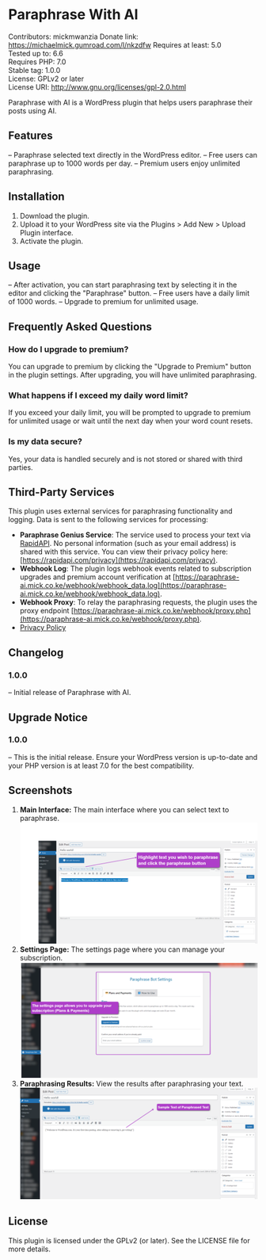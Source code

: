 # Paraphrase With AI

Contributors: mickmwanzia
Donate link: https://michaelmick.gumroad.com/l/nkzdfw
Requires at least: 5.0  
Tested up to: 6.6  
Requires PHP: 7.0  
Stable tag: 1.0.0  
License: GPLv2 or later  
License URI: http://www.gnu.org/licenses/gpl-2.0.html  

Paraphrase with AI is a WordPress plugin that helps users paraphrase their posts using AI. 

## Features
– Paraphrase selected text directly in the WordPress editor.
– Free users can paraphrase up to 1000 words per day.
– Premium users enjoy unlimited paraphrasing.

## Installation
1. Download the plugin.
2. Upload it to your WordPress site via the Plugins > Add New > Upload Plugin interface.
3. Activate the plugin.

## Usage
– After activation, you can start paraphrasing text by selecting it in the editor and clicking the "Paraphrase" button.
– Free users have a daily limit of 1000 words.
– Upgrade to premium for unlimited usage.

## Frequently Asked Questions

### How do I upgrade to premium?
You can upgrade to premium by clicking the "Upgrade to Premium" button in the plugin settings. After upgrading, you will have unlimited paraphrasing.

### What happens if I exceed my daily word limit?
If you exceed your daily limit, you will be prompted to upgrade to premium for unlimited usage or wait until the next day when your word count resets.

### Is my data secure?
Yes, your data is handled securely and is not stored or shared with third parties.

## Third-Party Services

This plugin uses external services for paraphrasing functionality and logging. Data is sent to the following services for processing:

- **Paraphrase Genius Service**: The service used to process your text via [RapidAPI](https://rapidapi.com/genius-tools-genius-tools-default/api/paraphrase-genius). No personal information (such as your email address) is shared with this service. You can view their privacy policy here: [https://rapidapi.com/privacy](https://rapidapi.com/privacy).
- **Webhook Log**: The plugin logs webhook events related to subscription upgrades and premium account verification at [https://paraphrase-ai.mick.co.ke/webhook/webhook_data.log](https://paraphrase-ai.mick.co.ke/webhook/webhook_data.log).
- **Webhook Proxy**: To relay the paraphrasing requests, the plugin uses the proxy endpoint [https://paraphrase-ai.mick.co.ke/webhook/proxy.php](https://paraphrase-ai.mick.co.ke/webhook/proxy.php).
- [Privacy Policy](https://paraphrase-ai.mick.co.ke/privacy-policy.html)
## Changelog

### 1.0.0
– Initial release of Paraphrase with AI.

## Upgrade Notice

### 1.0.0
– This is the initial release. Ensure your WordPress version is up-to-date and your PHP version is at least 7.0 for the best compatibility.

## Screenshots

1. **Main Interface:** The main interface where you can select text to paraphrase.
   ![Main Interface](assets/screenshot-1.png)
2. **Settings Page:** The settings page where you can manage your subscription.
   ![Settings Page](assets/screenshot-2.png)
3. **Paraphrasing Results:** View the results after paraphrasing your text.
   ![Paraphrasing Results](assets/screenshot-3.png)

## License
This plugin is licensed under the GPLv2 (or later). See the LICENSE file for more details.

